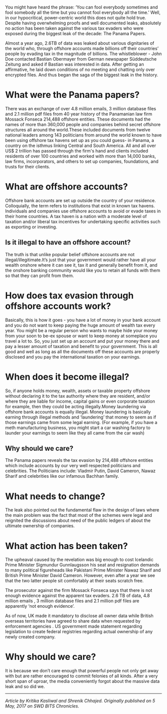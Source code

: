 <!-- TITLE: Panama Papers: Forgot Already? -->
<!-- SUBTITLE: A quick summary of Panama Papers -->

You might have heard the phrase: ‘You can fool everybody sometimes and fool somebody all the time but you cannot fool everybody all the time.’ Well, in our hypocritical, power-centric world this does not quite hold true. Despite having overwhelming proofs and well documented leaks, absolutely no action has been taken against the various tax evaders who were exposed during the biggest leak of the decade: The Panama Papers.  

Almost a year ago, 2.6TB of data was leaked about various dignitaries of the world who, through offshore accounts made billions off their countries’ people by evading tax in the magnitude of billions. The whistleblower - John Doe contacted Bastian Obermayer from German newspaper Süddeutsche Zeitung and asked if Bastian was interested in data. After getting an affirmative, he laid down conditions of no meeting and chatting only over encrypted files. And thus began the saga of the biggest leak in the history.

# What were the Panama papers?
There was an exchange of over 4.8 million emails, 3 million database files and 2.1 million pdf files from 40 year history of the Panamanian law firm Mossack Fonseca 214,488 offshore entities. These documents had the names of more than 360,000 people and companies behind secret offshore structures all around the world.These included documents from twelve national leaders among 143 politicians from around the world known to have been using offshore tax havens set up as you could guess- in Panama, a country on the isthmus linking Central and South America. All and all over US$ 2 trillion has passed through the firm's hand and clients included residents of over 100 countries and worked with more than 14,000 banks, law firms, incorporators, and others to set up companies, foundations, and trusts for their clients.

# What are offshore accounts?
Offshore bank accounts are set up outside the country of your residence. Colloquially, the term refers to institutions that exist in known tax havens. Individuals and companies use offshore accounts to avoid or evade taxes in their home countries. A tax haven is a nation with a moderate level of taxation and/or liberal tax incentives for undertaking specific activities such as exporting or investing.

## Is it illegal to have an offshore account?
The truth is that unlike popular belief offshore accounts are not illegal/illegitimate.It’s just that your government would rather have all your wealth onshore where it can see it, tax it and generally benefit from it, and the onshore banking community would like you to retain all funds with them so that they can profit from them.

# How does tax evasion through offshore accounts work?
Basically, this is how it goes - you have a lot of money in your bank account and you do not want to keep paying the huge amount of wealth tax every year. You might be a regular person who wants to maybe hide your money from your soon to be-ex spouse or want to keep money at someplace you travel a lot to. So, you just set up an account and put your money there and pay a lesser amount of taxation and benefit to your government. This is all good and well as long as all the documents off these accounts are properly disclosed and you pay the international taxation on your earnings.

# When does it become illegal?
So, if anyone holds money, wealth, assets or taxable property offshore without declaring it to the tax authority where they are resident, and/or where they are liable for income, capital gains or even corporate taxation for example, then they could be acting illegally.Money laundering via offshore bank accounts is equally illegal. Money laundering is basically earning through illegal methods and ‘laundering’ that money to seem as if those earnings came from some legal earning. (For example, if you have a meth manufacturing business, you might start a car washing factory to launder your earnings to seem like they all came from the car wash)

## Why should we care?
The Panama papers reveals the tax evasion by 214,488 offshore entities which include accounts by our very well respected politicians and celebrities. The Politicians include: Vladmir Putin, David Cameron, Nawaz Sharif and celebrities like our infamous Bachhan family.

# What needs to change?
The leak also pointed out the fundamental flaw in the design of laws where the main problem was the fact that most of the schemes were legal and reignited the discussions about need of the public ledgers of about the ultimate ownership of companies.

# What action has been taken?
The upheaval caused by the revelation was big enough to cost Icelandic Prime Minister Sigmundur Gunnlaugsson his seat and resignation demands to many political figureheads like Pakistani Prime Minister Nawaz Sharif and British Prime Minister David Cameron. However, even after a year we see that the two latter people sit comfortably at their seats scratch free.  

The prosecutor against the firm Mossack Fonseca says that there is not enough evidence against the apparent tax evaders. 2.6 TB of data, 4.8 million emails , 3 million database files and 2.1 million pdf files are apparently ‘not enough evidence’.  

As of now, UK made it mandatory to disclose all owner data while British overseas territories have agreed to share data when requested by enforcement agencies . US government made statement regarding legislation to create federal registries regarding actual ownership of any newly created company.

# Why should we care? 
It is because we don’t care enough that powerful people not only get away with but are rather encouraged to commit felonies of all kinds. After a very short span of uproar, the media conveniently forgot about the massive data leak and so did we.


-----


*Article by Kritika Kasliwal and Shrenik Chhajed. Originally published on 5 May, 2017 on SWD BITS Chronicles.*
